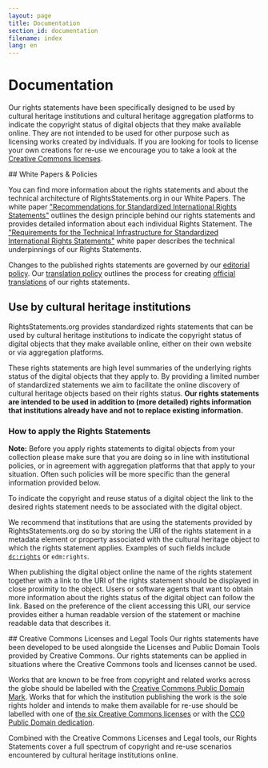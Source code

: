 ```yaml
---
layout: page
title: Documentation
section_id: documentation
filename: index
lang: en
---
```


# Documentation

Our rights statements have been specifically designed to be used by cultural heritage institutions and cultural heritage aggregation platforms to indicate the copyright status of digital objects that they make available online. They are not intended to be used for other purpose such as licensing works created by individuals. If you are looking for tools to license your own creations for re-use we encourage you to take a look at the [Creative Commons licenses](http://creativecommons.org/licenses/).

<div class="box">
## White Papers & Policies

You can find more information about the rights statements and about the technical architecture of RightsStatements.org in our White Papers. The white paper ["Recommendations for Standardized International Rights Statements"](/en/documentation/rights-statements-white-paper/) outlines the design principle behind our rights statements and provides detailed information about each individual Rights Statement. The ["Requirements for the Technical Infrastructure for Standardized International Rights Statements"](/en/documentation/technical-white-paper/) white paper describes the technical underpinnings of our Rights Statements.

Changes to the published rights statements are governed by our [editorial policy](/en/documentation/editorial-policy/). Our [translation policy](/en/documentation/translation-policy/) outlines the process for creating [official translations](/en/documentation/translations.html) of our rights statements.
</div>

## Use by cultural heritage institutions

RightsStatements.org provides standardized rights statements that can be used by cultural heritage institutions to indicate the copyright status of digital objects that they make available online, either on their own website or via aggregation platforms.

These rights statements are high level summaries of the underlying rights status of the digital objects that they apply to. By providing a limited number of standardized statements we aim to facilitate the online discovery of cultural heritage objects based on their rights status. **Our rights statements are intended to be used in addition to (more detailed) rights information that institutions already have and not to replace existing information.**

### How to apply the Rights Statements

**Note:** Before you apply rights statements to digital objects from your collection please make sure that you are doing so in line with institutional policies, or in agreement with aggregation platforms that that apply to your situation. Often such policies will be more specific than the general information provided below.

To indicate the copyright and reuse status of a digital object the link to the desired rights statement needs to be associated with the digital object.

We recommend that institutions that are using the statements provided by RightsStatements.org do so by storing the URI of the rights statement in a metadata element or property  associated with the cultural heritage object to which the rights statement applies. Examples of such fields include [`dc:rights`](http://purl.org/dc/terms/rights) or `edm:rights`.

When publishing the digital object online the name of the rights statement together with a link to the URI of the rights statement should be displayed in close proximity to the object. Users or software agents that want to obtain more information about the rights status of the digital object can follow the link. Based on the preference of the client accessing this URI, our service provides either a human readable version of the statement or machine readable data that describes it.

<div class="box">
## Creative Commons Licenses and Legal Tools
Our rights statements have been developed to be used alongside the Licenses and Public Domain Tools provided by Creative Commons. Our rights statements can be applied in situations where the Creative Commons tools and licenses cannot be used.

Works that are known to be free from copyright and related works across the globe should be labelled with the [Creative Commons Public Domain Mark](https://creativecommons.org/publicdomain/mark/1.0/). Works that for which the institution publishing the work is the sole rights holder and intends to make them available for re-use should be labelled with one of [the six Creative Commons licenses](https://creativecommons.org/licenses/) or with the [CC0 Public Domain dedication](https://creativecommons.org/publicdomain/zero/1.0/).
</div>

Combined with the Creative Commons Licenses and Legal tools, our Rights Statements cover a full spectrum of copyright and re-use scenarios encountered by cultural heritage institutions online.
